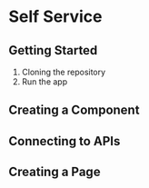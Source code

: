 # Self Service

## Getting Started

1. Cloning the repository
2. Run the app

## Creating a Component

## Connecting to APIs

## Creating a Page
